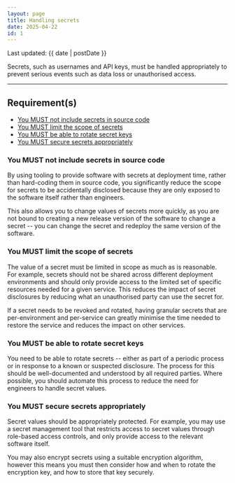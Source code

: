 ```yaml
---
layout: page
title: Handling secrets
date: 2025-04-22
id: 1
---
```


<p class="govuk-body-s">
Last updated: {{ date | postDate }}
</p>

<p class="govuk-body-l">
Secrets, such as usernames and API keys, must be handled appropriately to prevent serious events such as data loss or unauthorised access.
</p>

<hr class="govuk-section-break--l govuk-section-break--visible">

## Requirement(s)
- [You MUST not include secrets in source code](#you-must-not-include-secrets-in-source-code)
- [You MUST limit the scope of secrets](#you-must-limit-the-scope-of-secrets)
- [You MUST be able to rotate secret keys](#you-must-be-able-to-rotate-secret-keys)
- [You MUST secure secrets appropriately](#you-must-secure-secrets-appropriately)

### You MUST not include secrets in source code

By using tooling to provide software with secrets at deployment time, rather than hard-coding them in source code, you significantly reduce the scope for secrets to be accidentally disclosed because they are only exposed to the software itself rather than engineers.

This also allows you to change values of secrets more quickly, as you are not bound to creating a new release version of the software to change a secret -- you can change the secret and redeploy the same version of the software.

### You MUST limit the scope of secrets

The value of a secret must be limited in scope as much as is reasonable. For example, secrets should not be shared across different deployment environments and should only provide access to the limited set of specific resources needed for a given service. This reduces the impact of secret disclosures by reducing what an unauthorised party can use the secret for.

If a secret needs to be revoked and rotated, having granular secrets that are per-environment and per-service can greatly minimise the time needed to restore the service and reduces the impact on other services.

### You MUST be able to rotate secret keys

You need to be able to rotate secrets -- either as part of a periodic process or in response to a known or suspected disclosure. The process for this should be well-documented and understood by all required parties. Where possible, you should automate this process to reduce the need for engineers to handle secret values.

### You MUST secure secrets appropriately

Secret values should be appropriately protected. For example, you may use a secret management tool that restricts access to secret values through role-based access controls, and only provide access to the relevant software itself.

You may also encrypt secrets using a suitable encryption algorithm, however this means you must then consider how and when to rotate the encryption key, and how to store that key securely.
